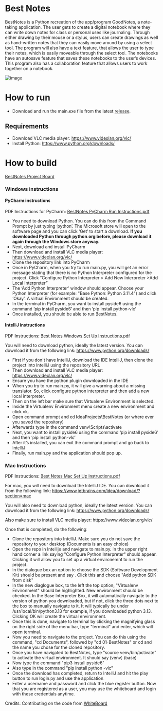 # Best Notes
BestNotes is a Python recreation of the app/program GoodNotes, a note-taking application. 
The user gets to create a digital notebook 
where they can write down notes for class or personal uses like journaling.
Through either drawing by their mouse or a stylus, users can create drawings as well as hand-written notes 
that they can easily move around by using a select tool. The program will also have a text feature, 
that allows the user to type their notes, which is easily moveable through the select tool. 
The notebooks have an autosave feature that saves these notebooks to the user’s devices. 
This program also has a collaboration feature that allows users to work together on a notebook. 

![image](https://github.com/user-attachments/assets/32b973fa-7ff2-471e-81f0-33bcd8a35adf)

# How to run
- Download and run the main.exe file from the latest [release](https://github.com/cis3296f24/01-BestNotes/releases).
  
## Requirements
- Download VLC media player: https://www.videolan.org/vlc/
- Install Python: https://www.python.org/downloads/

# How to build
[BestNotes Project Board](https://github.com/orgs/cis3296f24/projects/94/)

### Windows instructions
#### PyCharm instructions
PDF Instructions for PyCharm: [BestNotes PyCharm Run Instructions.pdf](https://github.com/user-attachments/files/17853496/BestNotes.PyCharm.Run.Instructions.pdf)

- You need to download Python. You can do this from the Command Prompt by just typing ‘python’. The Microsoft store will open to the software page and you can click ‘Get’ to start a download. **If you downloaded Python through python.org before, please download it again through the Windows store anyway.**
- Next, download and install PyCharm
- Then download and install VLC media player: https://www.videolan.org/vlc/
- Clone the repository link into PyCharm
- Once in PyCharm, when you try to run main.py, you will get an error message stating that there is no Python Interpreter configured for the project. Click “Configure Python Interpreter > Add New Interpreter >Add Local Interpreter”
- The ‘Add Python Interpreter’ window should appear. Choose your Python Interpreter (for example: "Base Python: Python 3.11.4") and click ‘Okay’. A virtual Environment should be created.
- In the terminal in PyCharm, you want to install pyside6 using the command ‘pip install pyside6’ and then ‘pip install python-vlc’
- Once installed, you should be able to run BestNotes.

#### IntelliJ instructions
PDF Instructions: [Best Notes Windows Set Up Instructions.pdf](https://github.com/user-attachments/files/17853642/BestNotes.Windows.Set.Up.Instructions.pdf)

You will need to download python, ideally the latest version. You can download it from the following link:
https://www.python.org/downloads/

-	First if you don't have IntelliJ, download the IDE IntelliJ, then clone the project into IntelliJ using the repository URL
-	Then download and install VLC media player: https://www.videolan.org/vlc/
-	Ensure you have the python plugin downloaded in the IDE
-	When you try to run main.py, it will give a warning about a missing translator. So, click configure python interpreter and then add a new local interpreter.
-	Then on the left bar make sure that Virtualenv Environment is selected. 
-	Inside the Virtualenv Environment menu create a new environment and click ok.
-	Open command prompt and cd IdeaProjects\BestNotes (or where ever you saved the repository)
-	Afterwards type in the command venv\Scripts\activate
-	Next, you want to install pyside6 using the command ‘pip install pyside6’ and then ‘pip install python-vlc’
-	After it’s installed, you can exit the command prompt and go back to IntelliJ
-	Finally, run main.py and the application should pop up.

### Mac Instructions
PDF Instructions: [Best Notes Mac Set Up Instructions.pdf](https://github.com/user-attachments/files/17577744/Best.Notes.Mac.Set.Up.Instructions.pdf)

For mac, you will need to download the IntelliJ IDE. You can download it from the following link:
https://www.jetbrains.com/idea/download/?section=mac

You will also need to download python, ideally the latest version. You can download it from the following link:
https://www.python.org/downloads/

Also make sure to install VLC media player: https://www.videolan.org/vlc/

Once that is completed, do the following:
- Clone the repository into IntelliJ. Make sure you do not save the repository to your desktop (Documents is an easy choice)
- Open the repo in Intellije and navigate to main.py. In the upper right hand corner a link saying "Configure Python Interpreter" should appear. Clicking it will allow you to set up a virtual environemnt to run the project.
- In the dialogue box an option to choose the SDK (Software Development Kit) should be present and say <No Project SDK>. Click this and choose "Add python SDK from disk"
- In the new diaglogue box, to the left the top option, "Virtualenv Environment" should be highlighted. New environment should be checked. In the Base Interpreter Box, it will automatically navigate to the version of python you downloaded, but if not, click the three dots next to the box to manually navigate to it. It will typically be under /usr/local/bin/python3.13 for example, if you downloaded python 3.13. Clicking OK will create the virtual environment.
- Once this is done, navigate to terminal by clicking the magnifying glass on the right side of the menu bar, type "terminal" and enter, which will open terminal.
- Now you need to navigate to the project. You can do this using the command, "cd Documents", followed by "cd 01-BestNotes" or cd and the name you chose for the cloned repository.
- Once you have navigated to BestNotes, type "source venv/bin/activate" to activate the virtual environment. It should say (venv) (base) <rest of command line>
- Now type the command "pip3 install pyside6"
- Also type in the command "pip install python -vlc"
- Once the download has completed, return to IntelliJ and hit the play button to run login.py and use the application.
- Enter a username and password and click the blue register button. Now that you are registered as a user, you may use the whiteboard and login with these credentials anytime.

Credits: Contributing on the code from [WhiteBoard](https://github.com/Shabbar10/PySide-Whiteboard)

